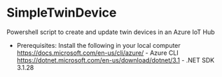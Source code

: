 # SimpleTwinDevice
Powershell script to create and update twin devices in an Azure IoT Hub

- Prerequisites: Install the following in your local computer
https://docs.microsoft.com/en-us/cli/azure/ - Azure CLI
https://dotnet.microsoft.com/en-us/download/dotnet/3.1 - .NET SDK 3.1.28

